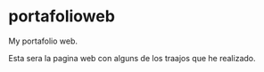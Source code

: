 # portafolioweb
My portafolio web.

Esta sera la pagina web con alguns de los traajos que he realizado.
